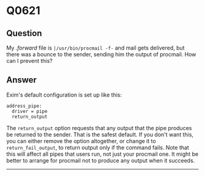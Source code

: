 Q0621
=====

Question
--------

My *.forward* file is `|/usr/bin/procmail -f-` and mail gets delivered,
but there was a bounce to the sender, sending him the output of
procmail. How can I prevent this?

Answer
------

Exim's default configuration is set up like this:

    address_pipe:
      driver = pipe
      return_output

The `return_output` option requests that any output that the pipe
produces be returned to the sender. That is the safest default. If you
don't want this, you can either remove the option altogether, or change
it to `return_fail_output`, to return output only if the command fails.
Note that this will affect all pipes that users run, not just your
procmail one. It might be better to arrange for procmail not to produce
any output when it succeeds.

* * * * *

